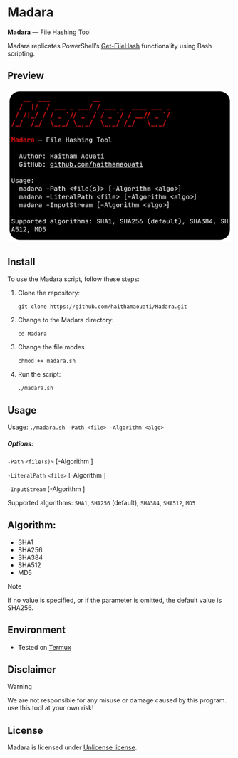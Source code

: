 # Madara
**Madara** — File Hashing Tool

Madara replicates PowerShell’s [Get-FileHash](https://learn.microsoft.com/en-us/powershell/module/microsoft.powershell.utility/get-filehash?view=powershell-7.5) functionality using Bash scripting.

## Preview

![preview](preview.png)

## Install

To use the Madara script, follow these steps:

1. Clone the repository:

    ```
    git clone https://github.com/haithamaouati/Madara.git
    ```

2. Change to the Madara directory:

    ```
    cd Madara
    ```
    
3. Change the file modes
    ```
    chmod +x madara.sh
    ```
    
5. Run the script:

    ```
    ./madara.sh
    ```

## Usage

Usage: `./madara.sh -Path <file> -Algorithm <algo>`

##### Options:

`-Path` `<file(s)>` [-Algorithm <algo>]

`-LiteralPath` `<file>` [-Algorithm <algo>]

`-InputStream` [-Algorithm <algo>]

Supported algorithms: `SHA1`, `SHA256` (default), `SHA384`, `SHA512`, `MD5`

## Algorithm:

- SHA1
- SHA256
- SHA384
- SHA512
- MD5

> [!NOTE]
> If no value is specified, or if the parameter is omitted, the default value is SHA256.

## Environment
- Tested on [Termux](https://termux.dev/en/)

## Disclaimer
> [!WARNING]
> We are not responsible for any misuse or damage caused by this program. use this tool at your own risk!

## License

Madara is licensed under [Unlicense license](LICENSE).
